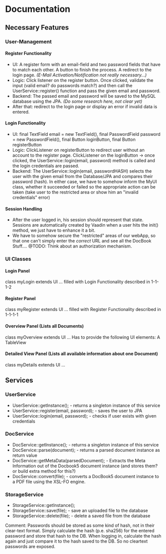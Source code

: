 # Documentation

## Necessary Features
### User-Management
#### Register Functionality
* UI: A register form with an email-field and two password fields that have to match each other. 
A button to finish the process. A redirect to the login page.
*(E-Mail Activation/Notification not really necessary...)*
* Logic: Click listener on the register button. Once clicked, validate the input (valid email? do passwords match?) and then call the UserService::register() function and pass the given email and password.
* Backend: The passed email and password will be saved to the MySQL database using the JPA. _(Do some research here, not clear yet)_
* After that: redirect to the login page or display an error if invalid data is entered.

#### Login Functionality
* UI: final TextField email = new TextField(), final PasswordField password = new PasswordField(), final Button loginButton, final Button registerButton
* Logic: ClickListener on registerButton to redirect user without an account to the register page.
ClickListener on the loginButton -> once clicked, the UserService::login(email, password) method is called and the login credentials are passed.
* Backend: The UserService::login(email, passwordHASH) selects the user with the given email from the Database/JPA and compares their password (hash). In either case, we have to somehow inform the MyUI class, whether it succeeded or failed so the appropriate action can be taken (take user to the restricted area or show him an "invalid credentials" error)

#### Session Handling
* After the user logged in, his session should represent that state. Sessions are automatically created by Vaadin when a user hits the init() method, we just have to enhance it a bit.
* We have to somehow secure the "restricted" areas of our webApp, so that one can't simply enter the *correct* URL and see all the DocBook Stuff....
@TODO: Think about an authorization mechanism.

### UI Classes
#### Login Panel
class myLogin extends UI ...
filled with Login Functionality described in 1-1-1-2
#### Register Panel
class myRegister extends UI ...
filled with Register Functionality described in 1-1-1-1
#### Overview Panel (Lists all Documents)
class myOverview extends UI ...
Has to provide the following UI elements:
A TableView
#### Detailed View Panel (Lists all available information about one Document)
class myDetails extends UI ...


## Services
### UserService
* UserService::getInstance(); - returns a singleton instance of this service
* UserService::register(email, password); - saves the user to JPA
* UserService::login(email, password); - checks if user exists with given credentials

### DocService
* DocService::getInstance(); - returns a singleton instance of this service
* DocService::parse(document); - returns a parsed document instance as return value
* DocService::getMetaData(parsedDocument); - Extracts the Meta Information out of the Docbook5 document instance (and stores them? or build extra method for this?)
* DocService::convert(file); - converts a DocBook5 document instance to a PDF file using the XSL-FO engine.

### StorageService
* StorageService::getInstance();
* StorageService::save(file); - save an uploaded file to the database
* StorageService::delete(file); - delete a saved file from the database

Comment: Passwords should be stored as some kind of hash, not in their clear-text format. Simply calculate the hash (p.e. sha256) for the entered password and store that hash to the DB. When logging in, calculate the hash again and just compare it to the hash saved to the DB. So no cleartext passwords are exposed.

